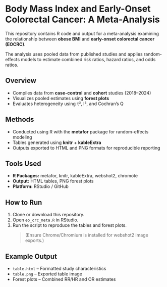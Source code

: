 # Body Mass Index and Early-Onset Colorectal Cancer: A Meta-Analysis  

This repository contains R code and output for a meta-analysis examining the relationship between **obese BMI** and **early-onset colorectal cancer (EOCRC)**.  

The analysis uses pooled data from published studies and applies random-effects models to estimate combined risk ratios, hazard ratios, and odds ratios.


##  Overview
- Compiles data from **case-control** and **cohort** studies (2018–2024)
- Visualizes pooled estimates using **forest plots**
- Evaluates heterogeneity using τ², I², and Cochran’s Q


## Methods
- Conducted using R with the **metafor** package for random-effects modeling  
- Tables generated using **knitr** + **kableExtra**  
- Outputs exported to HTML and PNG formats for reproducible reporting


## Tools Used
- **R Packages:** metafor, knitr, kableExtra, webshot2, chromote  
- **Output:** HTML tables, PNG forest plots  
- **Platform:** RStudio / GitHub


## How to Run
1. Clone or download this repository.  
2. Open `eo_crc_meta.R` in RStudio.  
3. Run the script to reproduce the tables and forest plots.  
   > (Ensure Chrome/Chromium is installed for webshot2 image exports.)


## Example Output
- `table.html` – Formatted study characteristics  
- `table.png` – Exported table image  
- Forest plots – Combined RR/HR and OR estimates  
